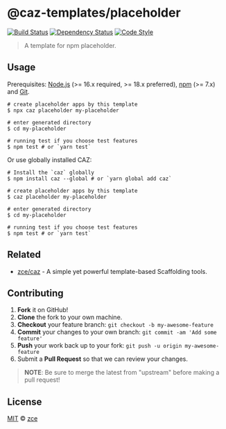 # @caz-templates/placeholder

[![Build Status][travis-img]][travis-url]
[![Dependency Status][dependency-img]][dependency-url]
[![Code Style][style-img]][style-url]

> A template for npm placeholder.

## Usage

Prerequisites: [Node.js](https://nodejs.org) (>= 16.x required, >= 18.x preferred), [npm](https://www.npmjs.com) (>= 7.x) and [Git](https://git-scm.com).

```shell
# create placeholder apps by this template
$ npx caz placeholder my-placeholder

# enter generated directory
$ cd my-placeholder

# running test if you choose test features
$ npm test # or `yarn test`
```

Or use globally installed CAZ:

```shell
# Install the `caz` globally
$ npm install caz --global # or `yarn global add caz`

# create placeholder apps by this template
$ caz placeholder my-placeholder

# enter generated directory
$ cd my-placeholder

# running test if you choose test features
$ npm test # or `yarn test`
```

## Related

- [zce/caz](https://github.com/zce/caz) - A simple yet powerful template-based Scaffolding tools.

## Contributing

1. **Fork** it on GitHub!
2. **Clone** the fork to your own machine.
3. **Checkout** your feature branch: `git checkout -b my-awesome-feature`
4. **Commit** your changes to your own branch: `git commit -am 'Add some feature'`
5. **Push** your work back up to your fork: `git push -u origin my-awesome-feature`
6. Submit a **Pull Request** so that we can review your changes.

> **NOTE**: Be sure to merge the latest from "upstream" before making a pull request!

## License

[MIT](LICENSE) &copy; [zce](https://zce.me)



[travis-img]: https://img.shields.io/travis/com/caz-templates/placeholder
[travis-url]: https://travis-ci.com/caz-templates/placeholder
[dependency-img]: https://img.shields.io/librariesio/github/caz-templates/placeholder
[dependency-url]: https://github.com/caz-templates/placeholder
[style-img]: https://img.shields.io/badge/code_style-standard-brightgreen
[style-url]: https://standardjs.com
